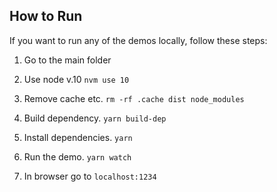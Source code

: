 ## How to Run
If you want to run any of the demos locally, follow these steps:

1. Go to the main folder

2. Use node v.10 `nvm use 10`

3. Remove cache etc. `rm -rf .cache dist node_modules`

4. Build dependency. `yarn build-dep`

5. Install dependencies. `yarn`

6. Run the demo. `yarn watch`

7. In browser go to `localhost:1234`